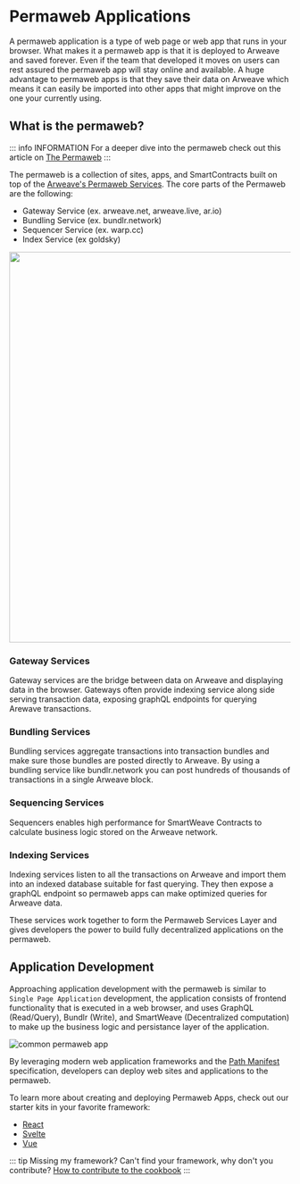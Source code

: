 # Permaweb Applications

A permaweb application is a type of web page or web app that runs in your browser. What makes it a permaweb app is that it is deployed to Arweave and saved forever. Even if the team that developed it moves on users can rest assured the permaweb app will stay online and available. A huge advantage to permaweb apps is that they save their data on Arweave which means it can easily be imported into other apps that might improve on the one your currently using.

## What is the permaweb?

::: info INFORMATION
For a deeper dive into the permaweb check out this article on [The Permaweb](./permaweb.md)
:::

The permaweb is a collection of sites, apps, and SmartContracts built on top of the [Arweave's Permaweb Services](./permaweb.md). The core parts of the Permaweb are the following:

* Gateway Service (ex. arweave.net, arweave.live, ar.io)
* Bundling Service (ex. bundlr.network)
* Sequencer Service (ex. warp.cc)
* Index Service (ex goldsky)

<img src="https://arweave.net/ycQzutVToTtVT_vT4811ByswtZ-KjqmifNSehSb1-eg" width="700">

### Gateway Services

Gateway services are the bridge between data on Arweave and displaying data in the browser. Gateways often provide indexing service along side serving transaction data, exposing graphQL endpoints for querying Arewave transactions. 

### Bundling Services 

Bundling services aggregate transactions into transaction bundles and make sure those bundles are posted directly to Arweave. By using a bundling service like bundlr.network you can post hundreds of thousands of transactions in a single Arweave block.

### Sequencing Services

Sequencers enables high performance for SmartWeave Contracts to calculate business logic stored on the Arweave network.

### Indexing Services
Indexing services listen to all the transactions on Arweave and import them into an indexed database suitable for fast querying. They then expose
a graphQL endpoint so permaweb apps can make optimized queries for Arweave data.

These services work together to form the Permaweb Services Layer and gives developers the power to build fully decentralized applications on the permaweb.

## Application Development

Approaching application development with the permaweb is similar to `Single Page Application` development, the application consists of frontend functionality that is executed in a web browser, and uses GraphQL (Read/Query), Bundlr (Write), and SmartWeave (Decentralized computation) to make up the business logic and persistance layer of the application. 

![common permaweb app](https://arweave.net/UjbgAk8duudDc97lOYIt7rBVtRHp2Z9F6Ua5OcvwNCk/)

By leveraging modern web application frameworks and the [Path Manifest](./manifests.md) specification, developers can deploy web sites and applications to the permaweb.

To learn more about creating and deploying Permaweb Apps, check out our starter kits in your favorite framework:

* [React](../kits/react/index.md)
* [Svelte](../kits/svelte/index.md)
* [Vue](../kits/vue/index.md)

::: tip Missing my framework?
Can't find your framework, why don't you contribute? [How to contribute to the cookbook](../getting-started/contributing.md)
:::
